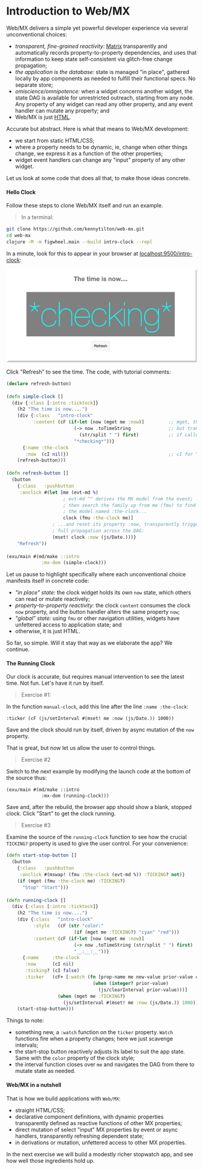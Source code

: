 # Introduction to Web/MX

Web/MX delivers a simple yet powerful developer experience via several unconventional choices:
* _transparent, fine-grained reactivity:_ [Matrix](https://github.com/kennytilton/matrix/blob/main/cljc/matrix/README.md) transparently and automatically records property-to-property dependencies, and uses that information to keep state self-consistent via glitch-free change propagation;
* _the application is the database:_ state is managed "in place", gathered locally by app components as needed to fulfill their functional specs. No separate store;
* _omiscience/omnipotence:_ when a widget concerns another widget, the state DAG is available for unrestricted outreach, starting from any node. Any property of any widget can read any other property, and any event handler can mutate any property; and
* Web/MX is just [HTML](https://developer.mozilla.org/en-US/docs/Web/HTML). 

Accurate but abstract. Here is what that means to Web/MX development:
* we start from static HTML/CSS;
* where a property needs to be dynamic, ie, change when other things change, we express it as a function of the other properties; 
* widget event handlers can change any "input" property of any other widget.

Let us look at some code that does all that, to make those ideas concrete.

#### Hello Clock
Follow these steps to clone Web/MX itself and run an example. 

> In a terminal:
```bash
git clone https://github.com/kennytilton/web-mx.git
cd web-mx
clojure -M -m figwheel.main --build intro-clock --repl
```
In a minute, look for this to appear in your browser at [localhost:9500/intro-clock](http://localhost:9500/intro-clock.html):

![Web MX](https://github.com/kennytilton/web-mx/blob/main/resources/public/image/intro-checking.jpg)

Click "Refresh" to see the time. The code, with tutorial comments:
```clojure
(declare refresh-button)

(defn simple-clock []
  (div {:class [:intro :ticktock]}
    (h2 "The time is now....")
    (div {:class   "intro-clock"
          :content (cF (if-let [now (mget me :now)]         ;; mget, the standard MX getter, can be used from any code,
                         (-> now .toTimeString              ;; but transparently establishes a dependency, or "subscribes",
                           (str/split " ") first)           ;; if called within a formula.
                         "*checking*"))}
      {:name :the-clock
       :now  (cI nil)})                                     ;; cI for "cell Input"; procedural code can write to these
    (refresh-button)))

(defn refresh-button []
  (button
    {:class   :pushbutton
     :onclick #(let [me (evt-md %) 
                     ; evt-md ^^ derives the MX model from the event;
                     ; then search the family up from me (fmu) to find 
                     ; the model named :the-clock...
                     clock (fmu :the-clock me)] 
                 ; ...and reset its property :now, transparently triggering
                 ; full propagation across the DAG:
                 (mset! clock :now (js/Date.)))}
    "Refresh"))

(exu/main #(md/make ::intro
             :mx-dom (simple-clock)))
```

Let us pause to highlight specifically where each unconventional choice manifests itself in concrete code:
* _"in place" state:_ the clock widget holds its own `now` state, which others can read or mutate reactively;
* _property-to-property reactivity:_ the clock `content` consumes the clock `now` property, and the button handler alters the same property `now`;
* _"global" state:_ using `fmu` or other navigation utilities, widgets have unfettered access to application state; and
* otherwise, it is just HTML.

So far, so simple. Will it stay that way as we elaborate the app? We continue.

#### The Running Clock
Our clock is accurate, but requires manual intervention to see the latest time. Not fun. Let's have it run by itself.

> Exercise #1: 

In the function `manual-clock`, add this line after the line `:name :the-clock`:
```
:ticker (cF (js/setInterval #(mset! me :now (js/Date.)) 1000))
```
Save and the clock should run by itself, driven by async mutation of the `now` property.

That is great, but now let us allow the user to control things.

> Exercise #2

Switch to the next example by modifying the launch code at the bottom of the source thus:

```
(exu/main #(md/make ::intro
             :mx-dom (running-clock)))
```
Save and, after the rebuild, the browser app should show a blank, stopped clock. Click "Start" to get the clock running. 

> Exercise #3

Examine the source of the `running-clock` function to see how the crucial `TICKING?` property is used to give the user control. For your convenience:

```clojure
(defn start-stop-button []
  (button
    {:class   :pushbutton
     :onclick #(mswap! (fmu :the-clock (evt-md %)) :TICKING? not)}
    (if (mget (fmu :the-clock me) :TICKING?)
      "Stop" "Start")))

(defn running-clock []
  (div {:class [:intro :ticktock]}
    (h2 "The time is now....")
    (div {:class   "intro-clock"
          :style   (cF (str "color:"
                         (if (mget me :TICKING?) "cyan" "red")))
          :content (cF (if-let [now (mget me :now)]
                         (-> now .toTimeString (str/split " ") first)
                         "__:__:__"))}
      {:name     :the-clock
       :now      (cI nil)
       :ticking? (cI false)
       :ticker   (cF+ [:watch (fn [prop-name me new-value prior-value cell]
                                (when (integer? prior-value)
                                  (js/clearInterval prior-value)))]
                   (when (mget me :TICKING?)
                     (js/setInterval #(mset! me :now (js/Date.)) 1000)))})
    (start-stop-button)))
```

Things to note:
* something new, a `:watch` function on the `ticker` property. `Watch` functions fire when a property changes; here we just scavenge intervals;
* the start-stop button reactively adjusts its label to suit the app state. Same with the `color` property of the clock style;
* the interval function closes over `me` and navigates the DAG from there to mutate state as needed.

#### Web/MX in a nutshell
That is how we build applications with `Web/MX`:
* straight HTML/CSS;
* declarative component definitions, with dynamic properties transparently defined as reactive functions of other MX properties;
* direct mutation of select "input" MX properties by event or async handlers, transparently refreshing dependent state;
* in derivations or mutation, unfettered access to other MX properties.

In the next exercise we will build a modestly richer stopwatch app, and see how well those ingredients hold up.
